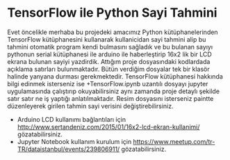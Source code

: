 # TensorFlow ile Python Sayi Tahmini

Evet öncelikle merhaba bu projedeki amacımız Python kütüphanelerinden TensorFlow kütüphanesini kullanarak kullanicidan sayi tahmini alip bu tahmini otomatik program kendi bulmasını sağladık ve bu bulanan sayıyı pythonun serial kütüphanesi ile arduino ile haberleştirip 16x2 lik bir LCD ekrana bulunan sayiyi yazdirdik.
Attığım proje dosyasındaki kodlardada açıklama satırları bulunmaktadır.
Bütün verdiğim dosyalar tek bir klasör halinde yanyana durması gerekmektedir.
TensorFlow kütüphanesi hakkında bilgi edinmek isterseniz ise +TensorFlow.ipynb uzantılı dosyayı jupyter uygulamasında çalıştırıp okuyabilirsiniz aynı zamanda proje detaylı şekilde satır satır ne iş yaptığı anlatılmaktadır.
Resim dosyasını isterseniz paintte düzenleyerek girilen tahmin sayi verisini değiştirebilirsiniz.
+ Arduino LCD kullanımı bağlantıları için http://www.sertandeniz.com/2015/01/16x2-lcd-ekran-kullanimi/ gözatabilirsiniz.
+ Jupyter Notebook kullanım kurulum için https://www.meetup.com/tr-TR/dataistanbul/events/239806911/ gözatabilirsiniz.
